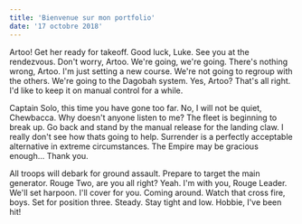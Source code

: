 ```yaml
---
title: 'Bienvenue sur mon portfolio'
date: '17 octobre 2018'
---
```


Artoo! Get her ready for takeoff. Good luck, Luke. See you at the rendezvous. Don't worry, Artoo. We're going, we're going. There's nothing wrong, Artoo. I'm just setting a new course. We're not going to regroup with the others. We're going to the Dagobah system. Yes, Artoo? That's all right. I'd like to keep it on manual control for a while.

Captain Solo, this time you have gone too far. No, I will not be quiet, Chewbacca. Why doesn't anyone listen to me? The fleet is beginning to break up. Go back and stand by the manual release for the landing claw. I really don't see how thats going to help. Surrender is a perfectly acceptable alternative in extreme circumstances. The Empire may be gracious enough... Thank you.

All troops will debark for ground assault. Prepare to target the main generator. Rouge Two, are you all right? Yeah. I'm with you, Rouge Leader. We'll set harpoon. I'll cover for you. Coming around. Watch that cross fire, boys. Set for position three. Steady. Stay tight and low. Hobbie, I've been hit!

<!-- end -->